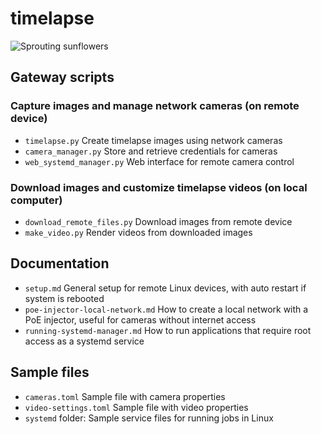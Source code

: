 # timelapse
![Sprouting sunflowers](https://github.com/hmogensen/timelapse-gallery/raw/main/sprouting-sunflowers.gif)
## Gateway scripts
### Capture images and manage network cameras (on remote device)
- `timelapse.py` Create timelapse images using network cameras
- `camera_manager.py` Store and retrieve credentials for cameras
- `web_systemd_manager.py` Web interface for remote camera control
### Download images and customize timelapse videos (on local computer)
- `download_remote_files.py` Download images from remote device
- `make_video.py` Render videos from downloaded images

## Documentation
- `setup.md` General setup for remote Linux devices, with auto restart if system is rebooted
- `poe-injector-local-network.md` How to create a local network with a PoE injector, useful for cameras without internet access
- `running-systemd-manager.md` How to run applications that require root access as a systemd service

## Sample files
- `cameras.toml` Sample file with camera properties
- `video-settings.toml` Sample file with video properties
- `systemd` folder: Sample service files for running jobs in Linux

